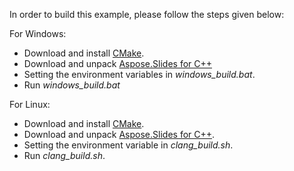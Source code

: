 In order to build this example, please follow the steps given below:

For Windows:
- Download and install [CMake](https://github.com/Kitware/CMake/releases/).
- Download and unpack [Aspose.Slides for C++](https://downloads.aspose.com/slides/cpp/new-releases/aspose.slides-for-c---21.2/)
- Setting the environment variables in *windows_build.bat*.
- Run *windows_build.bat*

For Linux:
- Download and install [CMake](https://github.com/Kitware/CMake/releases/).
- Download and unpack [Aspose.Slides for C++](https://downloads.aspose.com/slides/cpp/new-releases/aspose.slides-for-c---21.2-linux/).
- Setting the environment variable in *clang_build.sh*.
- Run *clang_build.sh*.